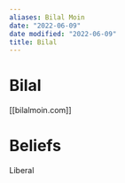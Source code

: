 ```yaml
---
aliases: Bilal Moin
date: "2022-06-09"
date modified: "2022-06-09"
title: Bilal
---
```


# Bilal
[[bilalmoin.com]]

# Beliefs
Liberal
